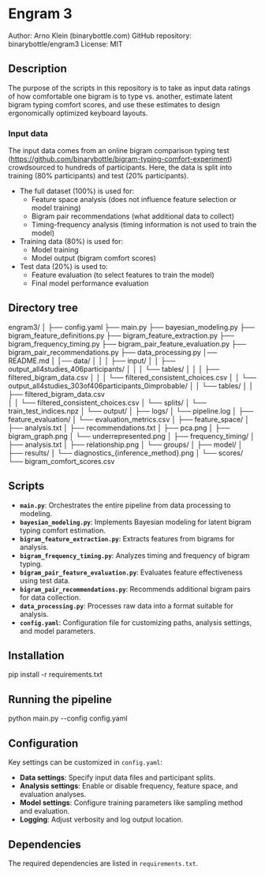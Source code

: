 # Engram 3
Author: Arno Klein (binarybottle.com)
GitHub repository: binarybottle/engram3
License: MIT 

## Description
The purpose of the scripts in this repository is to take as input data 
ratings of how comfortable one bigram is to type vs. another,
estimate latent bigram typing comfort scores, and use these estimates
to design ergonomically optimized keyboard layouts.

### Input data
The input data comes from an online bigram comparison typing test 
(https://github.com/binarybottle/bigram-typing-comfort-experiment) 
crowdsourced to hundreds of participants.
Here, the data is split into training (80% participants) and test (20% participants). 
- The full dataset (100%) is used for:
  - Feature space analysis (does not influence feature selection or model training)
  - Bigram pair recommendations (what additional data to collect)
  - Timing-frequency analysis (timing information is not used to train the model)
- Training data (80%) is used for:
  - Model training
  - Model output (bigram comfort scores)
- Test data (20%) is used to:
  - Feature evaluation (to select features to train the model)
  - Final model performance evaluation

## Directory tree
engram3/
│
├── config.yaml
├── main.py
├── bayesian_modeling.py
├── bigram_feature_definitions.py
├── bigram_feature_extraction.py 
├── bigram_frequency_timing.py
├── bigram_pair_feature_evaluation.py
├── bigram_pair_recommendations.py
├── data_processing.py
│── README.md
│
│── data/
│   │
│   ├── input/
│   │   ├── output_all4studies_406participants/
│   │   │   └── tables/
│   │   │       ├── filtered_bigram_data.csv
│   │   │       └── filtered_consistent_choices.csv
│   │   └── output_all4studies_303of406participants_0improbable/
│   │       └── tables/
│   │           ├── filtered_bigram_data.csv  
│   │           └── filtered_consistent_choices.csv
│   └── splits/
│       └── train_test_indices.npz
│
└── output/
    │
    ├── logs/
    │   └── pipeline.log
    │
    ├── feature_evaluation/
    │   └── evaluation_metrics.csv
    │
    ├── feature_space/
    │   ├── analysis.txt
    │   ├── recommendations.txt 
    │   ├── pca.png
    │   ├── bigram_graph.png
    │   └── underrepresented.png
    │
    ├── frequency_timing/
    │   ├── analysis.txt
    │   ├── relationship.png
    │   └── groups/
    │
    ├── model/
    │   ├── results/
    │   └── diagnostics_{inference_method}.png
    │
    └── scores/
        └── bigram_comfort_scores.csv

## Scripts
- **`main.py`**: Orchestrates the entire pipeline from data processing to modeling.
- **`bayesian_modeling.py`**: Implements Bayesian modeling for latent bigram typing comfort estimation.
- **`bigram_feature_extraction.py`**: Extracts features from bigrams for analysis.
- **`bigram_frequency_timing.py`**: Analyzes timing and frequency of bigram typing.
- **`bigram_pair_feature_evaluation.py`**: Evaluates feature effectiveness using test data.
- **`bigram_pair_recommendations.py`**: Recommends additional bigram pairs for data collection.
- **`data_processing.py`**: Processes raw data into a format suitable for analysis.
- **`config.yaml`**: Configuration file for customizing paths, analysis settings, and model parameters.

## Installation
pip install -r requirements.txt

## Running the pipeline
python main.py --config config.yaml

## Configuration
Key settings can be customized in `config.yaml`:
- **Data settings**: Specify input data files and participant splits.
- **Analysis settings**: Enable or disable frequency, feature space, and evaluation analyses.
- **Model settings**: Configure training parameters like sampling method and evaluation.
- **Logging**: Adjust verbosity and log output location.

## Dependencies
The required dependencies are listed in `requirements.txt`.